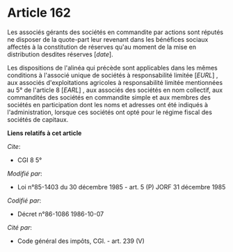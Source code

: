 # Article 162

Les associés gérants des sociétés en commandite par actions sont réputés ne disposer de la quote-part leur revenant dans les
bénéfices sociaux affectés à la constitution de réserves qu'au moment de la mise en distribution desdites réserves [*date*].

Les dispositions de l'alinéa qui précède sont applicables dans les mêmes conditions à l'associé unique de sociétés à
responsabilité limitée [*EURL*] , aux associés d'exploitations agricoles à responsabilité limitée mentionnées au 5° de
l'article 8 [*EARL*] , aux associés des sociétés en nom collectif, aux commandités des sociétés en commandite simple et aux
membres des sociétés en participation dont les noms et adresses ont été indiqués à l'administration, lorsque ces sociétés ont
opté pour le régime fiscal des sociétés de capitaux.

**Liens relatifs à cet article**

_Cite_:

  - CGI 8 5°

_Modifié par_:

  - Loi n°85-1403 du 30 décembre 1985 - art. 5 (P) JORF 31 décembre 1985

_Codifié par_:

  - Décret n°86-1086 1986-10-07

_Cité par_:

  - Code général des impôts, CGI. - art. 239 (V)
